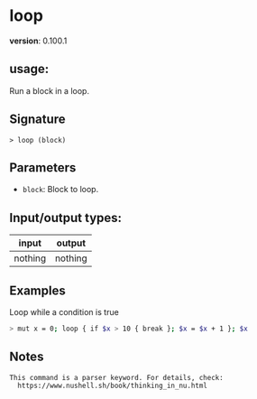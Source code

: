 # loop

**version**: 0.100.1

## **usage**:

Run a block in a loop.

## Signature

`> loop (block)`

## Parameters

- `block`: Block to loop.

## Input/output types:

| input   | output  |
| ------- | ------- |
| nothing | nothing |

## Examples

Loop while a condition is true

```bash
> mut x = 0; loop { if $x > 10 { break }; $x = $x + 1 }; $x
```

## Notes

```text
This command is a parser keyword. For details, check:
  https://www.nushell.sh/book/thinking_in_nu.html
```
